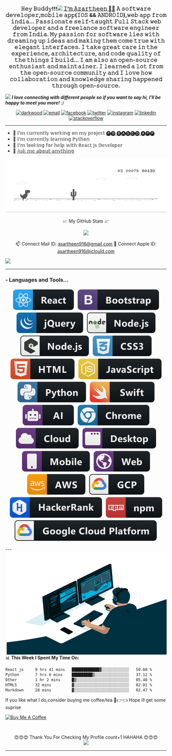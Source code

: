 <h3 align='center'>
  
  𝙷𝚎𝚢 𝙱𝚞𝚍𝚍𝚢!!!<img src="https://media.giphy.com/media/hvRJCLFzcasrR4ia7z/giphy.gif" width="25px">  [𝙸'𝚖 𝙰𝚣𝚊𝚛𝚝𝚑𝚎𝚎𝚗 👨‍💻](https://azfnatechki.tech/)
  𝙰 𝚜𝚘𝚏𝚝𝚠𝚊𝚛𝚎 𝚍𝚎𝚟𝚎𝚕𝚘𝚙𝚎𝚛,𝚖𝚘𝚋𝚒𝚕𝚎 𝚊𝚙𝚙(𝙸𝙾𝚂 && 𝙰𝙽𝙳𝚁𝙾𝙸𝙳),𝚠𝚎𝚋 𝚊𝚙𝚙 𝚏𝚛𝚘𝚖 𝚒𝚗𝚍𝚒𝚊... 𝙿𝚊𝚜𝚜𝚒𝚘𝚗𝚊𝚝𝚎 𝚜𝚎𝚕𝚏-𝚝𝚊𝚞𝚐𝚑𝚝 𝙵𝚞𝚕𝚕 𝚂𝚝𝚊𝚌𝚔 𝚠𝚎𝚋 𝚍𝚎𝚟𝚎𝚕𝚘𝚙𝚎𝚛 𝚊𝚗𝚍 𝚊 𝚏𝚛𝚎𝚎𝚕𝚊𝚗𝚌𝚎 𝚜𝚘𝚏𝚝𝚠𝚊𝚛𝚎 𝚎𝚗𝚐𝚒𝚗𝚎𝚎𝚛 𝚏𝚛𝚘𝚖 𝙸𝚗𝚍𝚒𝚊. 𝙼𝚢 𝚙𝚊𝚜𝚜𝚒𝚘𝚗 𝚏𝚘𝚛 𝚜𝚘𝚏𝚝𝚠𝚊𝚛𝚎 𝚕𝚒𝚎𝚜 𝚠𝚒𝚝𝚑 𝚍𝚛𝚎𝚊𝚖𝚒𝚗𝚐 𝚞𝚙 𝚒𝚍𝚎𝚊𝚜 𝚊𝚗𝚍 𝚖𝚊𝚔𝚒𝚗𝚐 𝚝𝚑𝚎𝚖 𝚌𝚘𝚖𝚎 𝚝𝚛𝚞𝚎 𝚠𝚒𝚝𝚑 𝚎𝚕𝚎𝚐𝚊𝚗𝚝 𝚒𝚗𝚝𝚎𝚛𝚏𝚊𝚌𝚎𝚜. 𝙸 𝚝𝚊𝚔𝚎 𝚐𝚛𝚎𝚊𝚝 𝚌𝚊𝚛𝚎 𝚒𝚗 𝚝𝚑𝚎 𝚎𝚡𝚙𝚎𝚛𝚒𝚎𝚗𝚌𝚎, 𝚊𝚛𝚌𝚑𝚒𝚝𝚎𝚌𝚝𝚞𝚛𝚎, 𝚊𝚗𝚍 𝚌𝚘𝚍𝚎 𝚚𝚞𝚊𝚕𝚒𝚝𝚢 𝚘𝚏 𝚝𝚑𝚎 𝚝𝚑𝚒𝚗𝚐𝚜 𝙸 𝚋𝚞𝚒𝚕𝚍... 𝙸 𝚊𝚖 𝚊𝚕𝚜𝚘 𝚊𝚗 𝚘𝚙𝚎𝚗-𝚜𝚘𝚞𝚛𝚌𝚎 𝚎𝚗𝚝𝚑𝚞𝚜𝚒𝚊𝚜𝚝 𝚊𝚗𝚍 𝚖𝚊𝚒𝚗𝚝𝚊𝚒𝚗𝚎𝚛. 𝙸 𝚕𝚎𝚊𝚛𝚗𝚎𝚍 𝚊 𝚕𝚘𝚝 𝚏𝚛𝚘𝚖 𝚝𝚑𝚎 𝚘𝚙𝚎𝚗-𝚜𝚘𝚞𝚛𝚌𝚎 𝚌𝚘𝚖𝚖𝚞𝚗𝚒𝚝𝚢 𝚊𝚗𝚍 𝙸 𝚕𝚘𝚟𝚎 𝚑𝚘𝚠 𝚌𝚘𝚕𝚕𝚊𝚋𝚘𝚛𝚊𝚝𝚒𝚘𝚗 𝚊𝚗𝚍 𝚔𝚗𝚘𝚠𝚕𝚎𝚍𝚐𝚎 𝚜𝚑𝚊𝚛𝚒𝚗𝚐 𝚑𝚊𝚙𝚙𝚎𝚗𝚎𝚍 𝚝𝚑𝚛𝚘𝚞𝚐𝚑 𝚘𝚙𝚎𝚗-𝚜𝚘𝚞𝚛𝚌𝚎.
  

</h3>

<p align='center'>
 
</p>


<img src="https://media.giphy.com/media/LnQjpWaON8nhr21vNW/giphy.gif"> <em><b>I love connecting with different people so if you want to say  hi, I'll be happy to meet you more!</b> :)</em>

<p align="center">
  <a href="https://azfnatechki.tech"><img src="https://img.icons8.com/fluent/96/000000/domain.png" alt="darkwood"/></a>
  <a href="mailto:asartheen916@gmail.com"><img src="https://img.icons8.com/color/96/000000/gmail.png" alt="email"/></a>
  <a href="https://www.facebook.com/Azartheen.786.23/"><img src="https://img.icons8.com/color/96/000000/facebook.png" alt="facebook"/></a>
  <a href="https://twitter.com/Azartheen5"><img src="https://img.icons8.com/color/96/000000/twitter-squared.png" alt="twitter"/></a>
  <a href="https://instagram.com/azartheen_s/"><img src="https://img.icons8.com/color/96/000000/instagram-new.png" alt="instagram"/></a>
  <a href="https://www.linkedin.com/in/asartheen/"><img src="https://img.icons8.com/color/96/000000/linkedin.png" alt="linkedin"/></a>
  <a href="https://stackoverflow.com/users/8483046/azartheen"><img src="https://img.icons8.com/color/96/000000/stackoverflow.png" alt="stackoverflow"/></a>
  
</p>


 ---
 

<p align='center'>

- 🔭 𝕀’𝕞 𝕔𝕦𝕣𝕣𝕖𝕟𝕥𝕝𝕪 𝕨𝕠𝕣𝕜𝕚𝕟𝕘 𝕠𝕟 𝕞𝕪 𝕡𝕣𝕠𝕛𝕖𝕔𝕥 [🅟🅓 🅑🅐🅢🅔🅓 🅐🅟🅟](https://icuesystems.com)
- 🌱 𝕀’𝕞 𝕔𝕦𝕣𝕣𝕖𝕟𝕥𝕝𝕪 𝕝𝕖𝕒𝕣𝕟𝕚𝕟𝕘 ℙ𝕪𝕥𝕙𝕠𝕟
- 🤔 𝕀’𝕞 𝕝𝕠𝕠𝕜𝕚𝕟𝕘 𝕗𝕠𝕣 𝕙𝕖𝕝𝕡 𝕨𝕚𝕥𝕙 ℝ𝕖𝕒𝕔𝕥 𝕛𝕤 𝔻𝕖𝕧𝕖𝕝𝕠𝕡𝕖𝕣
- 💬 [ 𝔸𝕤𝕜 𝕞𝕖 𝕒𝕓𝕠𝕦𝕥 𝕒𝕟𝕪𝕥𝕙𝕚𝕟𝕘 ](https://github.com/azartheen/azartheen/issues)
</p>

![Dino](https://github.com/azartheen/azartheen/blob/master/dino.gif)
<p align='center'>
📈 My GitHub Stats 📈 
</p>
<p align='center'>
  <a href="#"><img src="https://github-readme-stats.vercel.app/api?username=azartheen&show_icons=true&count_private=true&include_all_commits=true&theme=material-palenight" width="350"></a>
    

</p>


<p align='center'>
  📫 Connect Mail ID: <a href='mailto:asartheen916@gmail.com'>asartheen916@gmail.com</a>
  🍎 Connect Apple ID: <a href='mailto:azartheen916@iclould.com'>asartheen916@iclould.com</a>

</p>
<p align='center'>

[comment]: <> (  <a href="#"><img src="https://badges.pufler.dev/visits/azartheen/azartheen"></a> )
<a href="#"><img src="https://badges.pufler.dev/visits/puf17640/git-badges"></a> 
 
</p>


---

### - Languages and Tools...

<p align="center">
  <!-- For more icons please follow  https://github.com/MikeCodesDotNET/ColoredBadges -->
  <img src="https://raw.githubusercontent.com/azartheen/ColoredBadges/master/svg/dev/frameworks/react.svg" alt="python" style="vertical-align:top; margin:4px">
  <img src="https://raw.githubusercontent.com/azartheen/ColoredBadges/master/svg/dev/frameworks/bootstrap.svg" alt="python" style="vertical-align:top; margin:4px">
  <img src="https://raw.githubusercontent.com/azartheen/ColoredBadges/master/svg/dev/frameworks/jquery.svg" alt="python" style="vertical-align:top; margin:4px">
  <img src="https://raw.githubusercontent.com/azartheen/ColoredBadges/master/svg/dev/frameworks/nodejs.svg" alt="python" style="vertical-align:top; margin:4px">
  <img src="https://raw.githubusercontent.com/azartheen/ColoredBadges/master/svg/dev/frameworks/nodejs_larger.svg" alt="python" style="vertical-align:top; margin:4px">
  <img src="https://raw.githubusercontent.com/azartheen/ColoredBadges/master/svg/dev/languages/css3.svg" alt="python" style="vertical-align:top; margin:4px">
  <img src="https://raw.githubusercontent.com/azartheen/ColoredBadges/master/svg/dev/languages/html.svg" alt="python" style="vertical-align:top; margin:4px">
  <img src="https://raw.githubusercontent.com/azartheen/ColoredBadges/master/svg/dev/languages/js.svg" alt="python" style="vertical-align:top; margin:4px">
  <img src="https://raw.githubusercontent.com/azartheen/ColoredBadges/master/svg/dev/languages/python.svg" alt="python" style="vertical-align:top; margin:4px">
  <img src="https://raw.githubusercontent.com/azartheen/ColoredBadges/master/svg/dev/languages/swift.svg" alt="python" style="vertical-align:top; margin:4px">
  <img src="https://raw.githubusercontent.com/azartheen/ColoredBadges/master/svg/dev/misc/ai.svg" alt="python" style="vertical-align:top; margin:4px">
  <img src="https://raw.githubusercontent.com/azartheen/ColoredBadges/master/svg/dev/misc/chrome.svg" alt="python" style="vertical-align:top; margin:4px">
  <img src="https://raw.githubusercontent.com/azartheen/ColoredBadges/master/svg/dev/misc/cloud.svg" alt="python" style="vertical-align:top; margin:4px">
  <img src="https://raw.githubusercontent.com/azartheen/ColoredBadges/master/svg/dev/misc/desktop.svg" alt="python" style="vertical-align:top; margin:4px">
  <img src="https://raw.githubusercontent.com/azartheen/ColoredBadges/master/svg/dev/misc/mobile.svg" alt="python" style="vertical-align:top; margin:4px">
  <img src="https://raw.githubusercontent.com/azartheen/ColoredBadges/master/svg/dev/misc/web.svg" alt="python" style="vertical-align:top; margin:4px">
  <img src="https://raw.githubusercontent.com/azartheen/ColoredBadges/master/svg/dev/services/aws.svg" alt="python" style="vertical-align:top; margin:4px">
  <img src="https://raw.githubusercontent.com/azartheen/ColoredBadges/master/svg/dev/services/gcp.svg" alt="python" style="vertical-align:top; margin:4px">
  <img src="https://raw.githubusercontent.com/azartheen/ColoredBadges/master/svg/dev/services/hackerrank.svg" alt="python" style="vertical-align:top; margin:4px">
  <img src="https://raw.githubusercontent.com/azartheen/ColoredBadges/master/svg/dev/services/npm.svg" alt="python" style="vertical-align:top; margin:4px">
    <img src="https://raw.githubusercontent.com/azartheen/ColoredBadges/master/svg/dev/services/google_cloud_platform.svg" alt="python" style="vertical-align:top; margin:4px">

  

</p>
---


<img align="right" alt="GIF" src="https://github.com/azartheen/azartheen/blob/master/code.gif?raw=true"  width="500" height="320"/>

📊 **This Week I Spent My Time On:**
<!--START_SECTION:waka-->
```text
React js     9 hrs 41 mins   ████████████▓░░░░░░░░░░░░   50.60 % 
Python       7 hrs 6 mins    █████████▒░░░░░░░░░░░░░░░   37.12 % 
Other        1 hr 2 mins     █▒░░░░░░░░░░░░░░░░░░░░░░░   05.40 % 
HTML5        32 mins         ▓░░░░░░░░░░░░░░░░░░░░░░░░   02.81 % 
Markdown     28 mins         ▓░░░░░░░░░░░░░░░░░░░░░░░░   02.47 % 
```
<!--END_SECTION:waka-->

If you like what I do,consider buying me coffee/tea 🥺👉👈 Hope ill get some suprise

<a href="https://www.buymeacoffee.com/Azartheen" target="_blank"><img src="https://cdn.buymeacoffee.com/buttons/v2/default-red.png" alt="Buy Me A Coffee" width="150" ></a>

<br>

<p align="center"> 
  😍😍😍 Thank You For Checking My Profile count+1 HAHAHA 😍😍😍 <br>
  <img src="https://profile-counter.glitch.me/Azartheen/count.svg" />
</p>


---
